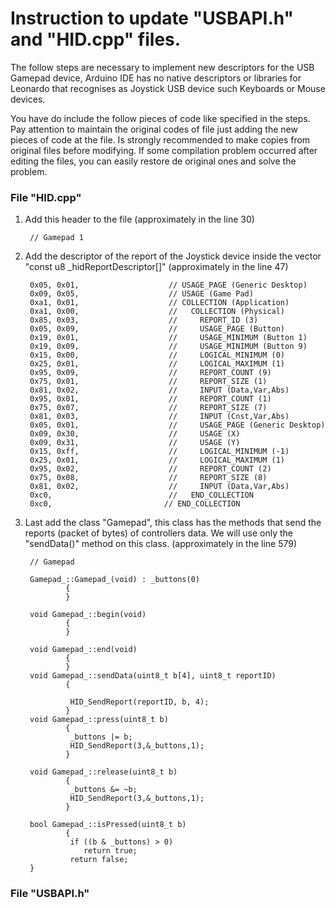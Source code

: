 Instruction to update "USBAPI.h" and "HID.cpp" files. 
==

The follow steps are necessary to implement new descriptors for the USB Gamepad device, Arduino IDE has no native descriptors or libraries for Leonardo that recognises as Joystick USB device such Keyboards or Mouse devices.

You have do include the follow pieces of code like specified in the steps. Pay attention to maintain the original codes of file just adding the new pieces of code at the file. Is strongly recommended to make copies from original files before modifying. If some compilation problem occurred after editing the files, you can easily restore de original ones and solve the problem.

### File "HID.cpp"


1) Add this header to the file (approximately in the line 30)
		
		// Gamepad 1
		
2) Add the descriptor of the report of the Joystick device inside the vector "const u8 _hidReportDescriptor[]" (approximately in the line 47)
		
		0x05, 0x01,                    // USAGE_PAGE (Generic Desktop)
		0x09, 0x05,                    // USAGE (Game Pad)
		0xa1, 0x01,                    // COLLECTION (Application)
		0xa1, 0x00,                    //   COLLECTION (Physical)
		0x85, 0x03,                    //     REPORT_ID (3)
		0x05, 0x09,                    //     USAGE_PAGE (Button)
		0x19, 0x01,                    //     USAGE_MINIMUM (Button 1)
		0x19, 0x09,                    //     USAGE_MINIMUM (Button 9)
		0x15, 0x00,                    //     LOGICAL_MINIMUM (0)
		0x25, 0x01,                    //     LOGICAL_MAXIMUM (1)
		0x95, 0x09,                    //     REPORT_COUNT (9)
		0x75, 0x01,                    //     REPORT_SIZE (1)
		0x81, 0x02,                    //     INPUT (Data,Var,Abs)
		0x95, 0x01,                    //     REPORT_COUNT (1)
		0x75, 0x07,                    //     REPORT_SIZE (7)
		0x81, 0x03,                    //     INPUT (Cnst,Var,Abs)
		0x05, 0x01,                    //     USAGE_PAGE (Generic Desktop)
		0x09, 0x30,                    //     USAGE (X)
		0x09, 0x31,                    //     USAGE (Y)
		0x15, 0xff,                    //     LOGICAL_MINIMUM (-1)
		0x25, 0x01,                    //     LOGICAL_MAXIMUM (1)
		0x95, 0x02,                    //     REPORT_COUNT (2)
		0x75, 0x08,                    //     REPORT_SIZE (8)
		0x81, 0x02,                    //     INPUT (Data,Var,Abs)
		0xc0,                          //   END_COLLECTION
		0xc0,                         // END_COLLECTION 
		
		
		
		
3) Last add the class "Gamepad", this class has the methods that send the reports (packet of bytes) of controllers data. We will use only the  "sendData()" method on this class. (approximately in the line 579)
		
		
		// Gamepad

		Gamepad_::Gamepad_(void) : _buttons(0)
				{
				}

		void Gamepad_::begin(void)
				{
				}

		void Gamepad_::end(void)
				{
				}
		void Gamepad_::sendData(uint8_t b[4], uint8_t reportID)
				{
					
				 HID_SendReport(reportID, b, 4);
				}
		void Gamepad_::press(uint8_t b)
				{
				 _buttons |= b;
				 HID_SendReport(3,&_buttons,1);
				}

		void Gamepad_::release(uint8_t b)
				{
				 _buttons &= ~b;
				 HID_SendReport(3,&_buttons,1);
				}

		bool Gamepad_::isPressed(uint8_t b)
				{
				 if ((b & _buttons) > 0) 
					return true;
				 return false;
		}
	
	
	
	
	
### File "USBAPI.h"